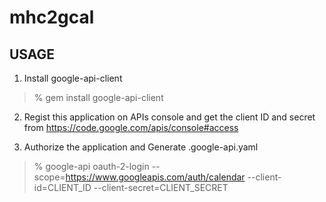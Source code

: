 # mhc2gcal

## USAGE

1. Install google-api-client

> % gem install google-api-client

2. Regist this application on APIs console and get the client ID and secret from https://code.google.com/apis/console#access

3. Authorize the application and Generate .google-api.yaml

> % google-api oauth-2-login --scope=https://www.googleapis.com/auth/calendar --client-id=CLIENT_ID --client-secret=CLIENT_SECRET
